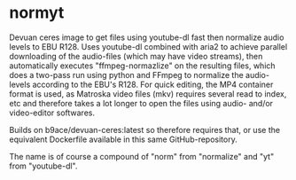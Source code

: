 # normyt

Devuan ceres image to get files using youtube-dl fast then normalize audio levels to EBU R128.
Uses youtube-dl combined with aria2 to achieve parallel downloading of the audio-files (which may have video streams), then automatically executes "ffmpeg-normazlize" on the resulting files, which does a two-pass run using python and FFmpeg to normalize the audio-levels according to the EBU's R128.
For quick editing, the MP4 container format is used, as Matroska video files (mkv) requires several read to index, etc and therefore takes a lot longer to open the files using audio- and/or video-editor softwares.

Builds on b9ace/devuan-ceres:latest so therefore requires that, or use the equivalent Dockerfile available in this same GitHub-repository.

The name is of course a compound of "norm" from "normalize" and "yt" from "youtube-dl".
